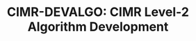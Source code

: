 ---
title: 'CIMR-DEVALGO: CIMR Level-2 Algorithm Development'
logo: 'esa.webp'
pi: 'Thomas Lavergne (Norwegian Meteorological Institute)'
uvpi: 'M. Piles'
years: '2023-2024'
website: 'https://github.com/CIMR-Algos/'
funding_source: 'ESA ITT'
role: ''
project_type: ''
partners: ['Norwegian Meteorological Institute']
---